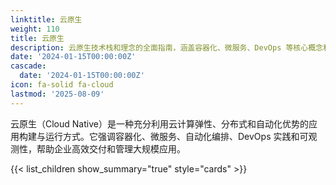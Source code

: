 ```yaml
---
linktitle: 云原生
weight: 110
title: 云原生
description: 云原生技术栈和理念的全面指南，涵盖容器化、微服务、DevOps 等核心概念和实践方法
date: '2024-01-15T00:00:00Z'
cascade:
  date: '2024-01-15T00:00:00Z'
icon: fa-solid fa-cloud
lastmod: '2025-08-09'
---
```


云原生（Cloud Native）是一种充分利用云计算弹性、分布式和自动化优势的应用构建与运行方式。它强调容器化、微服务、自动化编排、DevOps 实践和可观测性，帮助企业高效交付和管理大规模应用。

{{< list_children show_summary="true" style="cards" >}}
